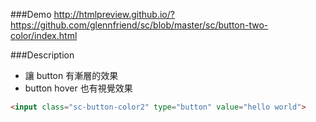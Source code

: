 ###Demo
http://htmlpreview.github.io/?https://github.com/glennfriend/sc/blob/master/sc/button-two-color/index.html

###Description
- 讓 button 有漸層的效果
- button hover 也有視覺效果

```html
<input class="sc-button-color2" type="button" value="hello world">
```

